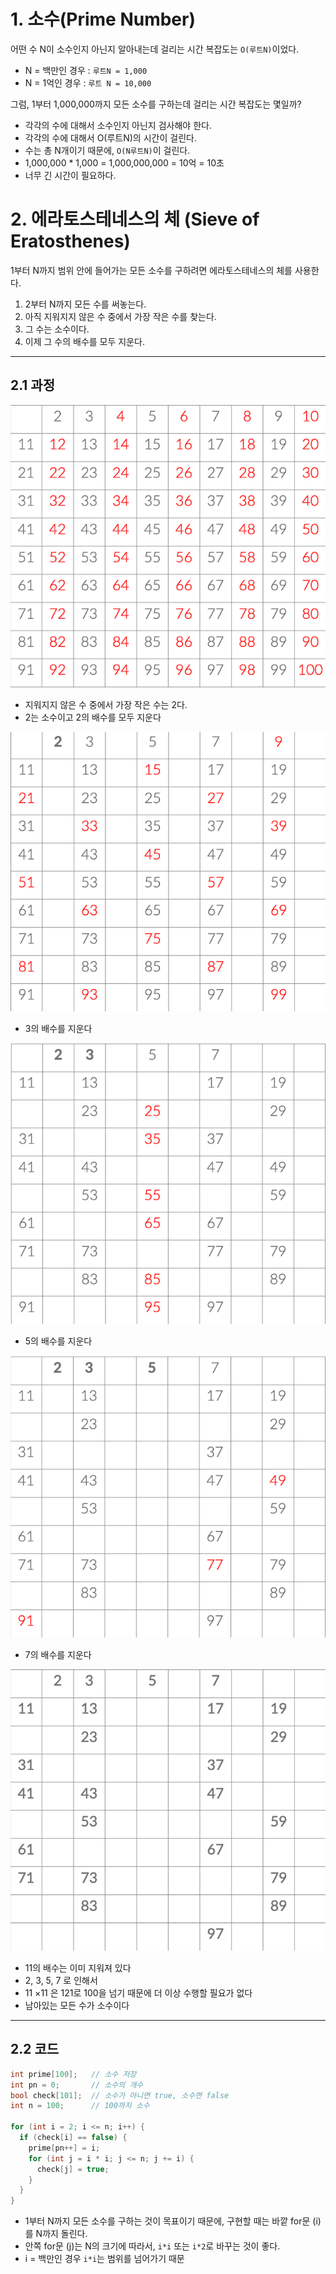 # 1. 소수(Prime Number)

어떤 수 N이 소수인지 아닌지 알아내는데 걸리는 시간 복잡도는 `O(루트N)`이었다.

- N = 백만인 경우 : `루트N = 1,000`
- N = 1억인 경우 : `루트 N = 10,000`

그럼, 1부터 1,000,000까지 모든 소수를 구하는데 걸리는 시간 복잡도는 몇일까?

- 각각의 수에 대해서 소수인지 아닌지 검사해야 한다.
- 각각의 수에 대해서 O(루트N)의 시간이 걸린다.
- 수는 총 N개이기 때문에, `O(N루트N)`이 걸린다.
- 1,000,000 \* 1,000 = 1,000,000,000 = 10억 = 10초
- 너무 긴 시간이 필요하다.

# 2. 에라토스테네스의 체 (Sieve of Eratosthenes)

1부터 N까지 범위 안에 들어가는 모든 소수를 구하려면 에라토스테네스의 체를 사용한다.

1. 2부터 N까지 모든 수를 써놓는다.
2. 아직 지워지지 않은 수 중에서 가장 작은 수를 찾는다.
3. 그 수는 소수이다.
4. 이제 그 수의 배수를 모두 지운다.

---

## 2.1 과정

![5-0000-에네토스테네스의체-1](./5-0000-에네토스테네스의체-1.png)

- 지워지지 않은 수 중에서 가장 작은 수는 2다.
- 2는 소수이고 2의 배수를 모두 지운다

![5-0000-에네토스테네스의체-2](./5-0000-에네토스테네스의체-2.png)

- 3의 배수를 지운다

![5-0000-에네토스테네스의체-3](./5-0000-에네토스테네스의체-3.png)

- 5의 배수를 지운다

![5-0000-에네토스테네스의체-4](./5-0000-에네토스테네스의체-4.png)

- 7의 배수를 지운다

![5-0000-에네토스테네스의체-5](./5-0000-에네토스테네스의체-5.png)

- 11의 배수는 이미 지워져 있다
- 2, 3, 5, 7 로 인해서
- 11 ×11 은 121로 100을 넘기 때문에 더 이상 수행할 필요가 없다
- 남아있는 모든 수가 소수이다

---

## 2.2 코드

```c
int prime[100];   // 소수 저장
int pn = 0;       // 소수의 개수
bool check[101];  // 소수가 아니면 true, 소수면 false
int n = 100;      // 100까지 소수

for (int i = 2; i <= n; i++) {
  if (check[i] == false) {
    prime[pn++] = i;
    for (int j = i * i; j <= n; j += i) {
      check[j] = true;
    }
  }
}
```

- 1부터 N까지 모든 소수를 구하는 것이 목표이기 때문에, 구현할 때는 바깥 for문 (i)를 N까지 돌린다.
- 안쪽 for문 (j)는 N의 크기에 따라서, `i*i` 또는 `i*2`로 바꾸는 것이 좋다.
- i = 백만인 경우 `i*i`는 범위를 넘어가기 때문
